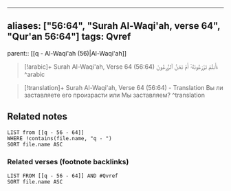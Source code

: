 
---
aliases: ["56:64", "Surah Al-Waqi'ah, verse 64", "Qur'an 56:64"]
tags: Qvref
---

parent:: [[q - Al-Waqi'ah (56)|Al-Waqi'ah]]

> [!arabic]+ Surah Al-Waqi'ah, Verse 64 (56:64)
> <span class="quran-arabic">ءَأَنتُمْ تَزْرَعُونَهُۥٓ أَمْ نَحْنُ ٱلزَّٰرِعُونَ</span>
^arabic

> [!translation]+ Surah Al-Waqi'ah, Verse 64 (56:64) - Translation
> Вы ли заставляете его произрасти или Мы заставляем?
^translation



## Related notes
```dataview
LIST from [[q - 56 - 64]]
WHERE !contains(file.name, "q - ")
SORT file.name ASC
```

### Related verses (footnote backlinks)
```dataview
LIST FROM [[q - 56 - 64]] AND #Qvref
SORT file.name ASC
```

